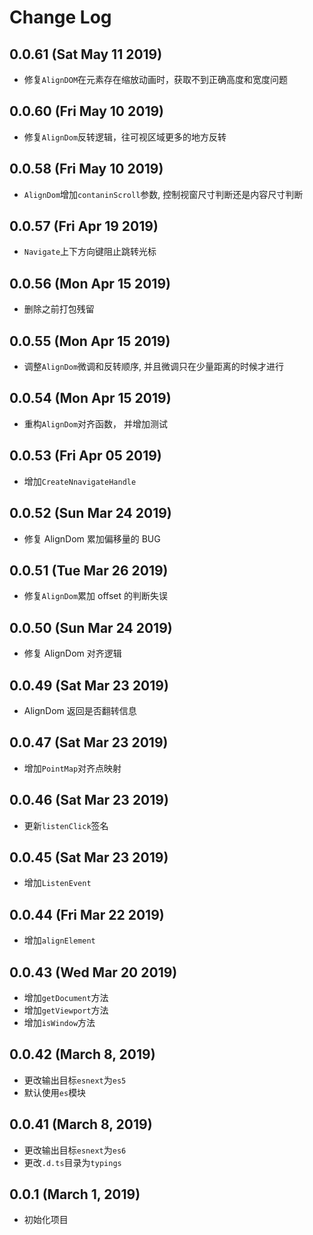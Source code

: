 # Change Log

## 0.0.61 (Sat May 11 2019)

-   修复`AlignDOM`在元素存在缩放动画时，获取不到正确高度和宽度问题

## 0.0.60 (Fri May 10 2019)

-   修复`AlignDom`反转逻辑，往可视区域更多的地方反转

## 0.0.58 (Fri May 10 2019)

-   `AlignDom`增加`contaninScroll`参数, 控制视窗尺寸判断还是内容尺寸判断

## 0.0.57 (Fri Apr 19 2019)

-   `Navigate`上下方向键阻止跳转光标

## 0.0.56 (Mon Apr 15 2019)

-   删除之前打包残留

## 0.0.55 (Mon Apr 15 2019)

-   调整`AlignDom`微调和反转顺序, 并且微调只在少量距离的时候才进行

## 0.0.54 (Mon Apr 15 2019)

-   重构`AlignDom`对齐函数， 并增加测试

## 0.0.53 (Fri Apr 05 2019)

-   增加`CreateNnavigateHandle`

## 0.0.52 (Sun Mar 24 2019)

-   修复 AlignDom 累加偏移量的 BUG

## 0.0.51 (Tue Mar 26 2019)

-   修复`AlignDom`累加 offset 的判断失误

## 0.0.50 (Sun Mar 24 2019)

-   修复 AlignDom 对齐逻辑

## 0.0.49 (Sat Mar 23 2019)

-   AlignDom 返回是否翻转信息

## 0.0.47 (Sat Mar 23 2019)

-   增加`PointMap`对齐点映射

## 0.0.46 (Sat Mar 23 2019)

-   更新`listenClick`签名

## 0.0.45 (Sat Mar 23 2019)

-   增加`ListenEvent`

## 0.0.44 (Fri Mar 22 2019)

-   增加`alignElement`

## 0.0.43 (Wed Mar 20 2019)

-   增加`getDocument`方法
-   增加`getViewport`方法
-   增加`isWindow`方法

## 0.0.42 (March 8, 2019)

-   更改输出目标`esnext`为`es5`
-   默认使用`es`模块

## 0.0.41 (March 8, 2019)

-   更改输出目标`esnext`为`es6`
-   更改`.d.ts`目录为`typings`

## 0.0.1 (March 1, 2019)

-   初始化项目
